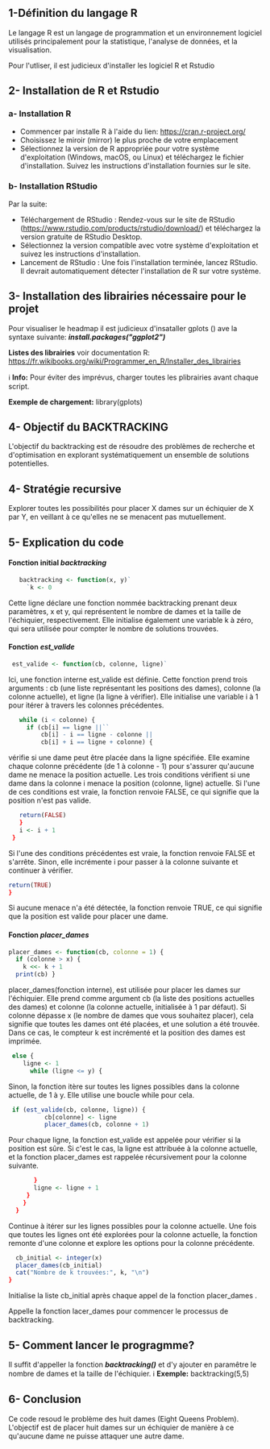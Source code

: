 ## 1-Définition du langage R

Le langage R est un langage de programmation et un environnement logiciel utilisés principalement pour la statistique, l'analyse de données, et la visualisation. 

Pour l'utliser, il est judicieux d'installer les logiciel R et Rstudio

## 2- Installation de R et Rstudio

### a- Installation R

- Commencer par installe R à l'aide du lien: https://cran.r-project.org/
- Choisissez le miroir (mirror) le plus proche de votre emplacement
- Sélectionnez la version de R appropriée pour votre système d'exploitation (Windows, macOS, ou Linux) et téléchargez le fichier d'installation. Suivez les instructions d'installation fournies sur le site.

### b- Installation RStudio

Par la suite:
- Téléchargement de RStudio : Rendez-vous sur le site de RStudio (https://www.rstudio.com/products/rstudio/download/) et téléchargez la version gratuite de RStudio Desktop.
- Sélectionnez la version compatible avec votre système d'exploitation et suivez les instructions d'installation.
- Lancement de RStudio : Une fois l'installation terminée, lancez RStudio. Il devrait automatiquement détecter l'installation de R sur votre système.

## 3- Installation des librairies nécessaire pour le projet

Pour visualiser le headmap il est judicieux d'insataller gplots ()
ave la syntaxe suivante: **_install.packages("ggplot2")_**

**Listes des librairies**
voir documentation R: https://fr.wikibooks.org/wiki/Programmer_en_R/Installer_des_librairies

ℹ️ **Info:** Pour éviter des imprévus, charger toutes les plibrairies avant chaque script.

**Exemple de chargement:** library(gplots)

## 4- Objectif du BACKTRACKING
   L'objectif du backtracking est de résoudre des problèmes de recherche et d'optimisation en explorant systématiquement un ensemble de solutions potentielles. 

## 4- Stratégie recursive
  Explorer toutes les possibilités pour placer X dames sur un échiquier de X par Y, en veillant à ce qu'elles ne se menacent pas mutuellement.

## 5- Explication du code

#### Fonction initial **_backtracking_**
  ```r
     backtracking <- function(x, y)`
       `k <- 0 
  ```
  
  Cette ligne déclare une fonction nommée backtracking prenant deux paramètres, x et y, qui représentent le nombre de dames et la taille de l'échiquier, respectivement. Elle initialise également une variable k à zéro, qui sera utilisée pour compter le nombre de solutions trouvées.


  #### Fonction **_est_valide_**

   ```r
    est_valide <- function(cb, colonne, ligne)`
   ```

  Ici, une fonction interne est_valide est définie. Cette fonction prend trois arguments : cb (une liste représentant les positions des dames), colonne (la colonne actuelle), et ligne (la ligne à vérifier). Elle initialise
     une variable i à 1 pour itérer à travers les colonnes précédentes.
  

 ```r
    while (i < colonne) {
      if (cb[i] == ligne ||``
          cb[i] - i == ligne - colonne ||
          cb[i] + i == ligne + colonne) {
 ```

  vérifie si une dame peut être placée dans la ligne spécifiée. Elle examine chaque colonne précédente (de 1 à colonne - 1) pour s'assurer qu'aucune dame ne menace la position actuelle. Les trois conditions vérifient si une dame dans la colonne i menace la position (colonne, ligne) actuelle. Si l'une de ces conditions est vraie, la fonction renvoie FALSE, ce qui signifie que la position n'est pas valide.
    
   ```r
      return(FALSE)
      }
      i <- i + 1
    }
 ```

   Si l'une des conditions précédentes est vraie, la fonction renvoie FALSE et s'arrête. Sinon, elle incrémente i pour passer à la colonne suivante et continuer à vérifier.

 ```r
return(TRUE)
}
 ```

 Si aucune menace n'a été détectée, la fonction renvoie TRUE, ce qui signifie que la position est valide pour placer une dame.

 #### Fonction **_placer_dames_**

  ```r
 placer_dames <- function(cb, colonne = 1) {
    if (colonne > x) {
      k <<- k + 1
    print(cb) }
  ```

placer_dames(fonction interne),  est utilisée pour placer les dames sur l'échiquier. Elle prend comme argument cb (la liste des positions actuelles des dames) et colonne (la colonne actuelle, initialisée à 1 par défaut). Si colonne dépasse x (le nombre de dames que vous souhaitez placer), cela signifie que toutes les dames ont été placées, et une solution a été trouvée. Dans ce cas, le compteur k est incrémenté et la position des dames est imprimée.

```r
 else {
    ligne <- 1
      while (ligne <= y) {
```

Sinon, la fonction itère sur toutes les lignes possibles dans la colonne actuelle, de 1 à y. Elle utilise une boucle while pour cela.

```r
 if (est_valide(cb, colonne, ligne)) {
          cb[colonne] <- ligne
          placer_dames(cb, colonne + 1)
```

Pour chaque ligne, la fonction est_valide est appelée pour vérifier si la position est sûre. Si c'est le cas, la ligne est attribuée à la colonne actuelle, et la fonction placer_dames est rappelée récursivement pour la colonne suivante.

```r
       }
       ligne <- ligne + 1
     }
    }
  }
```

Continue à itérer sur les lignes possibles pour la colonne actuelle. Une fois que toutes les lignes ont été explorées pour la colonne actuelle, la fonction remonte d'une colonne et explore les options pour la colonne précédente.

```r
  cb_initial <- integer(x)
  placer_dames(cb_initial)
  cat("Nombre de k trouvées:", k, "\n")
}
```

Initialise la liste  cb_initial  après chaque appel de la fonction placer_dames .

Appelle la fonction lacer_dames pour commencer le processus de backtracking.

## 5- Comment lancer le progragmme?

Il suffit d'appeller la fonction **_backtracking()_** et d'y ajouter en paramêtre le nombre de dames et la taille de l'échiquier.
ℹ️ **Exemple:** backtracking(5,5) 

## 6- Conclusion

Ce code resoud le problème des huit dames (Eight Queens Problem). L'objectif est de placer huit dames sur un échiquier de manière à ce qu'aucune dame ne puisse attaquer une autre dame.

